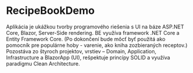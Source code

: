 # RecipeBookDemo

Aplikácia je ukážkou tvorby programového riešenia s UI na báze ASP.NET Core, Blazor, Server-Side rendering. BE využíva framework .NET Core a Entity Framework Core. (Po dokončení bude môcť byť použitá ako pomocník pre populárne hoby - varenie, ako kniha zozbieraných receptov.)
Pozostáva zo štyroch projektov, vrstiev – Domain, Application, Infrastructure a BlazorApp (UI), rešpektuje princípy SOLID a využíva paradigmu Clean Architecture.
